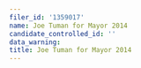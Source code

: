 ```yaml
---
filer_id: '1359017'
name: Joe Tuman for Mayor 2014
candidate_controlled_id: ''
data_warning:
title: Joe Tuman for Mayor 2014
---
```

